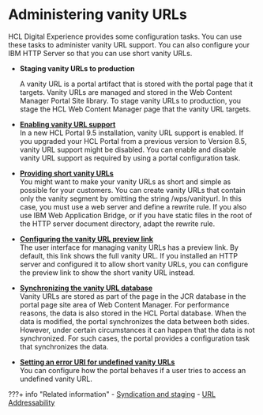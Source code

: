 # Administering vanity URLs

HCL Digital Experience provides some configuration tasks. You can use these tasks to administer vanity URL support. You can also configure your IBM HTTP Server so that you can use short vanity URLs.

-   **Staging vanity URLs to production**

    A vanity URL is a portal artifact that is stored with the portal page that it targets. Vanity URLs are managed and stored in the Web Content Manager Portal Site library. To stage vanity URLs to production, you stage the HCL Web Content Manager page that the vanity URL targets.


-   **[Enabling vanity URL support](van_url_cfgtsk_enable_vus.md)**  
In a new HCL Portal 9.5 installation, vanity URL support is enabled. If you upgraded your HCL Portal from a previous version to Version 8.5, vanity URL support might be disabled. You can enable and disable vanity URL support as required by using a portal configuration task.
-   **[Providing short vanity URLs](van_url_short.md)**  
You might want to make your vanity URLs as short and simple as possible for your customers. You can create vanity URLs that contain only the vanity segment by omitting the string /wps/vanityurl. In this case, you must use a web server and define a rewrite rule. If you also use IBM Web Application Bridge, or if you have static files in the root of the HTTP server document directory, adapt the rewrite rule.
-   **[Configuring the vanity URL preview link](van_url_cfg_preview.md)**  
The user interface for managing vanity URLs has a preview link. By default, this link shows the full vanity URL. If you installed an HTTP server and configured it to allow short vanity URLs, you can configure the preview link to show the short vanity URL instead.
-   **[Synchronizing the vanity URL database](van_url_cfgtsk_sync_db.md)**  
Vanity URLs are stored as part of the page in the JCR database in the portal page site area of Web Content Manager. For performance reasons, the data is also stored in the HCL Portal database. When the data is modified, the portal synchronizes the data between both sides. However, under certain circumstances it can happen that the data is not synchronized. For such cases, the portal provides a configuration task that synchronizes the data.
-   **[Setting an error URI for undefined vanity URLs](van_url_cfgtsk_set_error_uri.md)**  
You can configure how the portal behaves if a user tries to access an undefined vanity URL.


???+ info "Related information"
    - [Syndication and staging](../../../../deploy_dx/manage/staging_to_production/updates_with_syndication/dep_up_syn.md)
    - [URL Addressability](../../../../build_sites/create_sites/url_addressing/index.md)

